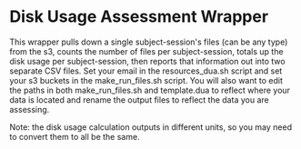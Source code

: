 # Disk Usage Assessment Wrapper
This wrapper pulls down a single subject-session's files (can be any type) from the s3, counts the number of files per subject-session, totals up the disk usage per subject-session, then reports that information out into two separate CSV files. Set your email in the resources_dua.sh script and set your s3 buckets in the make_run_files.sh script. You will also want to edit the paths in both make_run_files.sh and template.dua to reflect where your data is located and rename the output files to reflect the data you are assessing.

Note: the disk usage calculation outputs in different units, so you may need to convert them to all be the same.